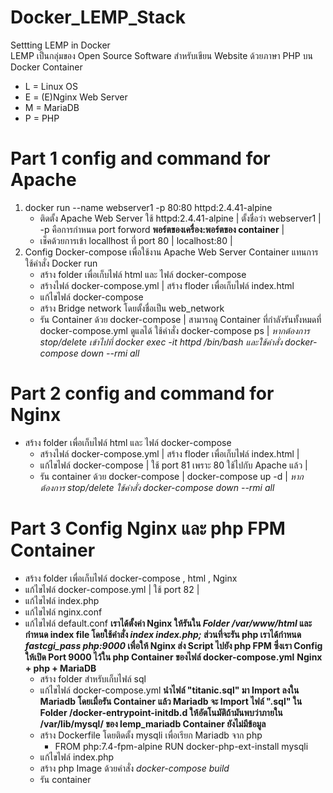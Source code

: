 # Docker_LEMP_Stack
Settting LEMP in Docker \
LEMP เป็นกลุ่มของ Open Source Software สำหรับเขียน Website ด้วยภาษา PHP บน Docker Container
- L = Linux OS
- E = (E)Nginx Web Server
- M = MariaDB
- P = PHP

# Part 1 config and command for Apache

1. docker run --name webserver1 -p 80:80 httpd:2.4.41-alpine
    + ติดตั้ง Apache Web Server ใช้ httpd:2.4.41-alpine | ตั้งชื่อว่า webserver1 | -p คือการกำหนด port forword **พอร์ตของเครื่อง:พอร์ตของ container** |
    + เช็คด้วยการเข้า locallhost ที่ port 80 | localhost:80 | 
2. Config Docker-compose เพื่อใช้งาน Apache Web Server Container แทนการใช้คำสั่ง Docker run
    + สร้าง folder เพื่อเก็บไฟล์ html และ ไฟล์ docker-compose
    + สร้างไฟล์ docker-compose.yml | สร้าง floder เพื่อเก็บไฟล์ index.html
    + แก้ไขไฟล์ docker-compose
    + สร้าง Bridge network โดยตั้งชื่อเป็น web_network
    + รัน Container ด้วย docker-compose | สามารถดู Container ที่กำลังรันทั้งหมดที่ docker-compose.yml ดูแลได้ ใช้คำสั่ง docker-compose ps |
*หากต้องการ stop/delete เข้าไปที่ docker exec -it httpd /bin/bash และใช้คำสั่ง docker-compose down --rmi all*


# Part 2 config and command for Nginx

* สร้าง folder เพื่อเก็บไฟล์ html และ ไฟล์ docker-compose
    + สร้างไฟล์ docker-compose.yml | สร้าง floder เพื่อเก็บไฟล์ index.html |
    + แก้ไขไฟล์ docker-compose | ใช้ port 81 เพราะ 80 ใช้ไปกับ Apache แล้ว |
    + รัน container ด้วย docker-compose | docker-compose up -d |
*หากต้องการ stop/delete ใช้คำสั่ง docker-compose down --rmi all*

# Part 3 Config Nginx และ php FPM Container

* สร้าง folder เพื่อเก็บไฟล์ docker-compose , html , Nginx
* แก้ไขไฟล์ docker-compose.yml | ใช้ port 82 |
* แก้ไขไฟล์ index.php
* แก้ไขไฟล์ nginx.conf
* แก้ไขไฟล์ default.conf **เราได้ตั้งค่า Nginx ให้รันใน *Folder /var/www/html* และกำหนด index file โดยใช้คำสั่ง *index index.php;* ส่วนที่จะรัน php เราได้กำหนด *fastcgi_pass php:9000* เพื่อให้ Nginx ส่ง Script ไปยัง php FPM ซึ่งเรา Config ให้เปิด Port 9000 ไว้ใน php Container ของไฟล์ docker-compose.yml** 
**Nginx + php + MariaDB**
  * สร้าง folder สำหรับเก็บไฟล์ sql 
  * แก้ไขไฟล์ docker-compose.yml **นำไฟล์ "titanic.sql" มา Import ลงใน Mariadb โดยเมื่อรัน Container แล้ว Mariadb จะ Import ไฟล์ ".sql" ใน Folder /docker-entrypoint-initdb.d ให้อัตโนมัติถ้ามันพบว่าภายใน /var/lib/mysql/ ของ lemp_mariadb Container ยังไม่มีข้อมูล**
  * สร้าง Dockerfile โดยติดตั้ง mysqli เพื่อเรียก Mariadb จาก php 
    * FROM php:7.4-fpm-alpine
      RUN docker-php-ext-install mysqli
  * แก้ไขไฟล์ index.php
  * สร้าง php Image ด้วยคำสั่ง *docker-compose build* 
  * รัน container 
